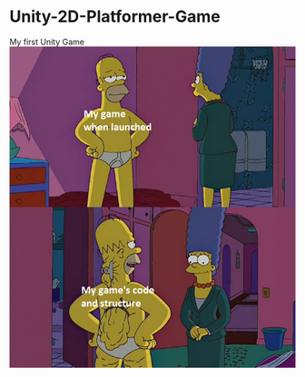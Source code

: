 # Unity-2D-Platformer-Game
My first Unity Game
![alt text](https://github.com/Brumzgar/Unity-2D-Platformer-Game/blob/master/MyGame.jpg?raw=true)
